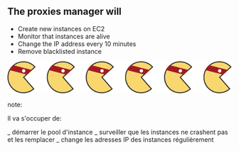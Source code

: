 ## The proxies manager will

- Create new instances on EC2
- Monitor that instances are alive
- Change the IP address every 10 minutes
- Remove blacklisted instance

![eat](slides/02_bypass/04_proxies_manager/eat.png)


note:

Il va s'occuper de:

_ démarrer le pool d'instance
_ surveiller que les instances ne crashent pas et les remplacer
_ change les adresses IP des instances régulièrement
